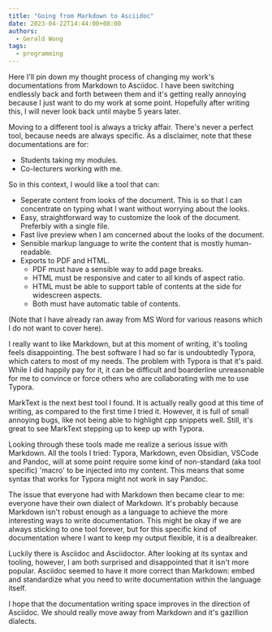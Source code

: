 ```yaml
---
title: "Going from Markdown to Asciidoc"
date: 2023-04-22T14:44:00+08:00
authors:
  - Gerald Wong
tags:
  - programming
---
```


Here I'll pin down my thought process of changing my work's documentations from Markdown to Asciidoc. 
I have been switching endlessly back and forth between them and it's getting really annoying because I just want to do my work at some point.
Hopefully after writing this, I will never look back until maybe 5 years later.

<!-- more -->

Moving to a different tool is always a tricky affair. 
There's never a perfect tool, because needs are always specific.
As a disclaimer, note that these documentations are for:

- Students taking my modules.
- Co-lecturers working with me.

So in this context, I would like a tool that can:

- Seperate content from looks of the document. This is so that I can concentrate on typing what I want without worrying about the looks.
- Easy, straightforward way to customize the look of the document. Preferbly with a single file. 
- Fast live preview when I am concerned about the looks of the document.
- Sensible markup language to write the content that is mostly human-readable.
- Exports to PDF and HTML.
  - PDF must have a sensible way to add page breaks.
  - HTML must be responsive and cater to all kinds of aspect ratio.
  - HTML must be able to support table of contents at the side for widescreen aspects.
  - Both must have automatic table of contents.

(Note that I have already ran away from MS Word for various reasons which I do not want to cover here).

I really want to like Markdown, but at this moment of writing, it's tooling feels disappointing. 
The best software I had so far is undoubtedly Typora, which caters to most of my needs.
The problem with Typora is that it's paid. 
While I did happily pay for it, it can be difficult and boarderline unreasonable for me to convince or force others who are collaborating with me to use Typora.

MarkText is the next best tool I found. 
It is actually really good at this time of writing, as compared to the first time I tried it. 
However, it is full of small annoying bugs, like not being able to highlight cpp snippets well. 
Still, it's great to see MarkText stepping up to keep up with Typora.

Looking through these tools made me realize a serious issue with Markdown.
All the tools I tried: Typora, Markdown, even Obsidian, VSCode and Pandoc, will at some point require some kind of non-standard (aka tool specific) 'macro' to be injected into my content. 
This means that some syntax that works for Typora might not work in say Pandoc. 

The issue that everyone had with Markdown then became clear to me: everyone have their own dialect of Markdown. 
It's probably because Markdown isn't robust enough as a language to achieve the more interesting ways to write documentation. 
This might be okay if we are always sticking to one tool forever, but for this specific kind of documentation where I want to keep my output flexible, it is a dealbreaker. 

Luckily there is Asciidoc and Asciidoctor.
After looking at its syntax and tooling, however, I am both surprised and disappointed that it isn't more popular.
Asciidoc seemed to have it more correct than Markdown: embed and standardize what you need to write documentation within the language itself.

I hope that the documentation writing space improves in the direction of Asciidoc.
We should really move away from Markdown and it's gazillion dialects.












